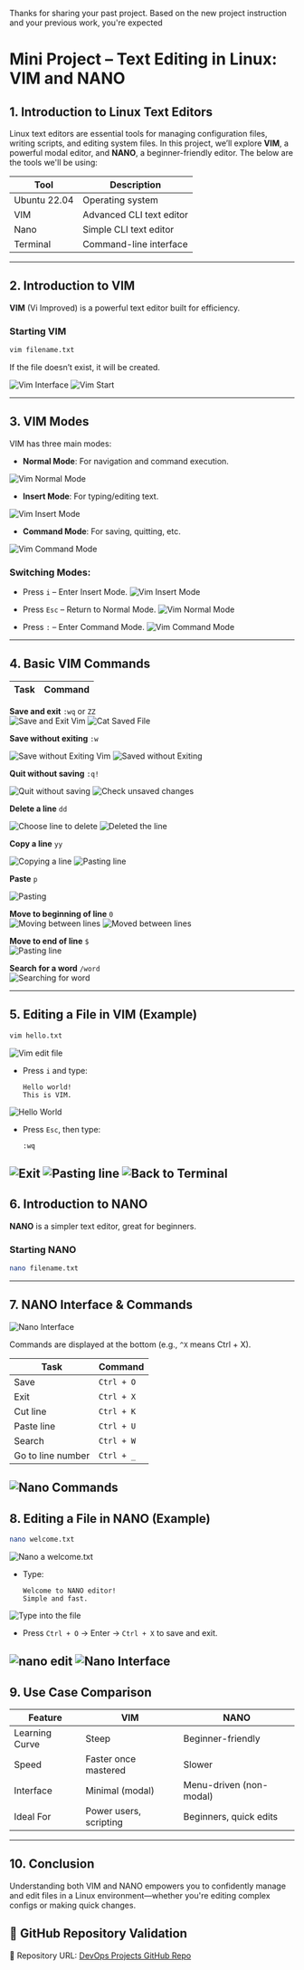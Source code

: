 Thanks for sharing your past project. Based on the new project instruction and your previous work, you're expected 

# Mini Project – Text Editing in Linux: VIM and NANO

## 1. Introduction to Linux Text Editors

Linux text editors are essential tools for managing configuration files, writing scripts, and editing system files. In this project, we’ll explore **VIM**, a powerful modal editor, and **NANO**, a beginner-friendly editor. The below are the tools we'll be using:

| Tool | Description |
|------|-------------|
| Ubuntu 22.04 | Operating system |
| VIM | Advanced CLI text editor |
| Nano | Simple CLI text editor |
| Terminal | Command-line interface |
---

## 2. Introduction to VIM

**VIM** (Vi Improved) is a powerful text editor built for efficiency.
### Starting VIM

```bash
vim filename.txt
```

If the file doesn’t exist, it will be created.

![Vim Interface](./img/1.vimcreatefile.png)
![Vim Start](./img/2.startVIM.png)

---

## 3. VIM Modes

VIM has three main modes:
- **Normal Mode**: For navigation and command execution.

![Vim Normal Mode](./img/3.vimNormal.png)

- **Insert Mode**: For typing/editing text.

![Vim Insert Mode](./img/4.vimInsert.png)

- **Command Mode**: For saving, quitting, etc.

![Vim Command Mode](./img/5.vimCommand.png)

### Switching Modes:
- Press `i` – Enter Insert Mode.
![Vim Insert Mode](./img/4.vimInsert.png)

- Press `Esc` – Return to Normal Mode.
![Vim Normal Mode](./img/3.vimNormal.png)

- Press `:` – Enter Command Mode.
![Vim Command Mode](./img/5.vimCommand.png)
---

## 4. Basic VIM Commands

| Task                        | Command         |
|-----------------------------|-----------------|  

**Save and exit**                `:wq` or `ZZ`   
![Save and Exit Vim](img/6.vimWQ.png)
![Cat Saved File](./img/7.catFilename.png)


**Save without exiting**        `:w`            

![Save without Exiting Vim](./img/8.saveWithoutExiting.png)
![Saved without Exiting](./img/9.SavedWithoutExiting.png)

**Quit without saving**             `:q!`  

![Quit without saving](./img/10.QuitWithoutSaving.png)
![Check unsaved changes](./img/11.catunsavedchange.png)


**Delete a line**               `dd`     

![Choose line to delete](./img/12.linetodelete.png)
![Deleted the line](./img/13.linedeleted.png)


**Copy a line**                 `yy`   

![Copying a line](./img/14.tocopyline.png) 
![Pasting line](./img/15.copied.png)   

**Paste**                       `p` 

![Pasting ](./img/16.pasted.png)

**Move to beginning of line**   `0`    
![Moving between lines](./img/17.tomovebetweenlines.png)
![Moved between lines](./img/18.movedbetweenlines.png)

**Move to end of line**          `$`     
![Pasting line](./img/19.movedtoendofline.png)        

**Search for a word**          `/word`         
![Searching for word](./img/20.searchforwords.png)

---

## 5. Editing a File in VIM (Example)

```bash
vim hello.txt
```
![Vim edit file](./img/21.VimEditFile.png)
- Press `i` and type:
    ```
    Hello world!
    This is VIM.
    ```
![Hello World](./img/22.HelloWorldVim.png) 

- Press `Esc`, then type:
    ```
    :wq
    ```
![Exit](./img/23.EscEditeMode.png)
![Pasting line](./img/24.QuiteVim.png)
![Back to Terminal](./img/25.BacktoTerminal.png)
---

## 6. Introduction to NANO

**NANO** is a simpler text editor, great for beginners.

### Starting NANO

```bash
nano filename.txt
```

---

## 7. NANO Interface & Commands
![Nano Interface](./img/26.NanoInterface.png)

Commands are displayed at the bottom (e.g., `^X` means Ctrl + X).

| Task                  | Command       |
|------------------------|---------------|
| Save                  | `Ctrl + O`    |
| Exit                  | `Ctrl + X`    |
| Cut line              | `Ctrl + K`    |
| Paste line            | `Ctrl + U`    |
| Search                | `Ctrl + W`    |
| Go to line number     | `Ctrl + _`    |

![Nano Commands](./img/27.variousCommands.png)
---

## 8. Editing a File in NANO (Example)

```bash
nano welcome.txt
```
![Nano a welcome.txt](./img/28.NanoTxtFile.png)
- Type:
    ```
    Welcome to NANO editor!
    Simple and fast.
    ```
![Type into the file](./img/29.TypeInNanoFile.png)

- Press `Ctrl + O` → Enter → `Ctrl + X` to save and exit.

![nano edit](./img/30.ToSave.png)
![Nano Interface](./img/31.Saved.png)
---

## 9. Use Case Comparison

| Feature        | VIM                        | NANO                   |
|----------------|-----------------------------|-------------------------|
| Learning Curve | Steep                      | Beginner-friendly       |
| Speed          | Faster once mastered       | Slower                  |
| Interface      | Minimal (modal)            | Menu-driven (non-modal)|
| Ideal For      | Power users, scripting     | Beginners, quick edits |

---

## 10. Conclusion

Understanding both VIM and NANO empowers you to confidently manage and edit files in a Linux environment—whether you're editing complex configs or making quick changes.

## 📁 GitHub Repository Validation

🔗 Repository URL: [DevOps Projects GitHub Repo](https://github.com/Oluwaseunoa/DevOps-Projects)
